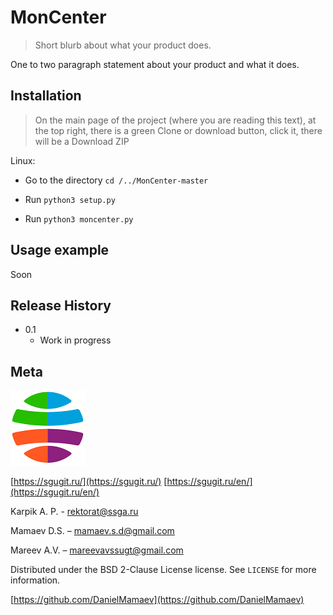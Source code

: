 # MonCenter
> Short blurb about what your product does.

One to two paragraph statement about your product and what it does.



## Installation

> On the main page of the project (where you are reading this text), at the top right, there is a green Clone or download button, click it, there will be a Download ZIP

Linux:

* Go to the directory `cd /../MonCenter-master`

* Run ``python3 setup.py``
* Run ``python3 moncenter.py``

## Usage example

Soon

## Release History

* 0.1
    * Work in progress

## Meta
![](ssugt.png)

[https://sgugit.ru/](https://sgugit.ru/)
[https://sgugit.ru/en/](https://sgugit.ru/en/)

Karpik A. P. - rektorat@ssga.ru

Mamaev D.S. – mamaev.s.d@gmail.com

Mareev A.V. – mareevavssugt@gmail.com

Distributed under the BSD 2-Clause License license. See ``LICENSE`` for more information.

[https://github.com/DanielMamaev](https://github.com/DanielMamaev)
